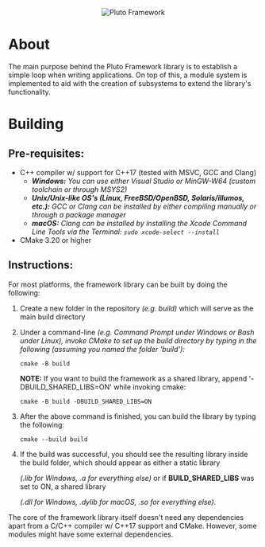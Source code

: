 <p align="center">
  <img src="https://viperslm.com/resources/pluto-framework/logo-shadow.png" alt="Pluto Framework" />
</p>

# About
The main purpose behind the Pluto Framework library is to establish a simple loop when writing applications. On top of this, a module system is implemented to aid with the creation of subsystems to extend the library's functionality.

# Building
## Pre-requisites:
* C++ compiler w/ support for C++17 (tested with MSVC, GCC and Clang)
  - ***Windows:** You can use either Visual Studio or MinGW-W64 (custom toolchain or through MSYS2)*
  - ***Unix/Unix-like OS's (Linux, FreeBSD/OpenBSD, Solaris/illumos, etc.):** GCC or Clang can be installed by either compiling manually or through a package manager*
  - ***macOS:** Clang can be installed by installing the Xcode Command Line Tools via the Terminal: `sudo xcode-select --install`*
* CMake 3.20 or higher

## Instructions:

For most platforms, the framework library can be built by doing the following:
1. Create a new folder in the repository *(e.g. build)* which will serve as the main build directory
2. Under a command-line *(e.g. Command Prompt under Windows or Bash under Linux), invoke CMake to set up the build directory by typing in the following (assuming you named the folder 'build'):*
   
   `cmake -B build`
   
   **NOTE:** If you want to build the framework as a shared library, append '-DBUILD_SHARED_LIBS=ON' while invoking cmake:

   `cmake -B build -DBUILD_SHARED_LIBS=ON`
4. After the above command is finished, you can build the library by typing the following:
   
   `cmake --build build`
6. If the build was successful, you should see the resulting library inside the build folder, which should appear as either a static library
   
   *(.lib for Windows, .a for everything else)* or if **BUILD_SHARED_LIBS** was set to ON, a shared library
   
   *(.dll for Windows, .dylib for macOS, .so for everything else)*.

The core of the framework library itself doesn't need any dependencies apart from a C/C++ compiler w/ C++17 support and CMake.
However, some modules might have some external dependencies.
